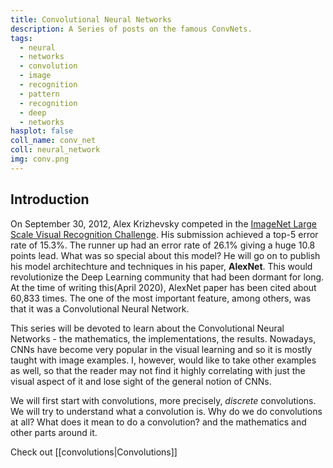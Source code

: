 ```yaml
---
title: Convolutional Neural Networks
description: A Series of posts on the famous ConvNets.
tags:
  - neural
  - networks
  - convolution
  - image
  - recognition
  - pattern
  - recognition
  - deep
  - networks
hasplot: false
coll_name: conv_net
coll: neural_network
img: conv.png
---
```


## Introduction

On September 30, 2012, Alex Krizhevsky competed in the [ImageNet Large Scale Visual Recognition Challenge](http://image-net.org/challenges/LSVRC/2012/). His submission achieved a top-5 error rate of 15.3%. The runner up had an error rate of 26.1% giving a huge 10.8 points lead. What was so special about this model? He will go on to publish his model architechture and techniques in his paper, **AlexNet**. This would revolutionize the Deep Learning community that had been dormant for long. At the time of writing this(April 2020), AlexNet paper has been cited about 60,833 times. The one of the most important feature, among others, was that it was a Convolutional Neural Network.

This series will be devoted to learn about the Convolutional Neural Networks -  the mathematics, the implementations, the results. Nowadays, CNNs have become very popular in the visual learning and so it is mostly taught with image examples. I, however, would like to take other examples as well, so that the reader may not find it highly correlating with just the visual aspect of it and lose sight of the general notion of CNNs. 

We will first start with convolutions, more precisely, _discrete_ convolutions. We will try to understand what a convolution is. Why do we do convolutions at all? What does it mean to do a convolution? and the mathematics and other parts around it.

Check out [[convolutions|Convolutions]]